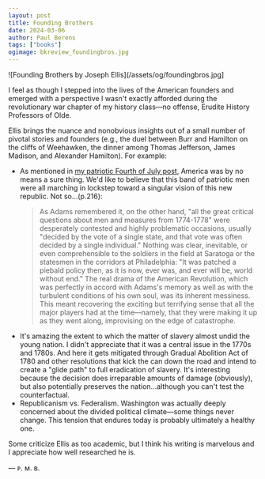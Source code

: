 ```yaml
---
layout: post
title: Founding Brothers
date: 2024-03-06
author: Paul Berens
tags: ["books"]
ogimage: bkreview_foundingbros.jpg
---
```

![Founding Brothers by Joseph Ellis](/assets/og/foundingbros.jpg]

I feel as though I stepped into the lives of the American founders and emerged with a perspective I wasn't exactly afforded during the revolutionary war chapter of my history class—no offense, Erudite History Professors of Olde.

Ellis brings the nuance and nonobvious insights out of a small number of pivotal stories and founders (e.g., the duel between Burr and Hamilton on the cliffs of Weehawken, the dinner among Thomas Jefferson, James Madison, and Alexander Hamilton). For example:
- As mentioned in [my patriotic Fourth of July post](/heavn-rescued-land.html), America was by no means a sure thing. We'd like to believe that this band of patriotic men were all marching in lockstep toward a singular vision of this new republic. Not so...(p.216):
	> As Adams remembered it, on the other hand, "all the great critical questions about men and measures from 1774-1778" were desperately contested and highly problematic occasions, usually "decided by the vote of a single state, and that vote was often decided by a single individual." Nothing was clear, inevitable, or even comprehensible to the soldiers in the field at Saratoga or the statesmen in the corridors at Philadelphia: "It was patched a piebald policy then, as it is now, ever was, and ever will be, world without end." The real drama of the American Revolution, which was perfectly in accord with Adams's memory as well as with the turbulent conditions of his own soul, was its inherent messiness. This meant recovering the exciting but terrifying sense that all the major players had at the time—namely, that they were making it up as they went along, improvising on the edge of catastrophe.
- It's amazing the extent to which the matter of slavery almost undid the young nation. I didn't appreciate that it was a central issue in the 1770s and 1780s. And here it gets mitigated through Gradual Abolition Act of 1780 and other resolutions that kick the can down the road and intend to create a "glide path" to full eradication of slavery. It's interesting because the decision does irreparable amounts of damage (obviously), but also potentially preserves the nation...although you can't test the counterfactual.
- Republicanism vs. Federalism. Washington was actually deeply concerned about the divided political climate—some things never change. This tension that endures today is probably ultimately a healthy one.

Some criticize Ellis as too academic, but I think his writing is marvelous and I appreciate how well researched he is.

— ᴘ. ᴍ. ʙ.